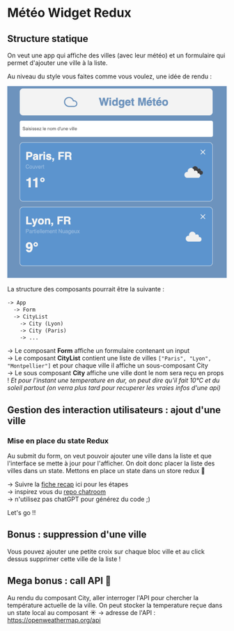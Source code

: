 # Météo Widget Redux

## Structure statique

On veut une app qui affiche des villes (avec leur météo) et un formulaire qui permet d'ajouter une ville à la liste.

Au niveau du style vous faites comme vous voulez, une idée de rendu : 

![resultat](./resultat.png)

La structure des composants pourrait être la suivante : 
```
-> App
  -> Form
  -> CityList
    -> City (Lyon)
    -> City (Paris)
    -> ...
```
-> Le composant **Form** affiche un formulaire contenant un input   
-> Le composant **CityList** contient une liste de villes `["Paris", "Lyon", "Montpellier"]` et pour chaque ville il affiche un sous-composant City  
-> Le sous composant **City** affiche une ville dont le nom sera reçu en props ! *Et pour l'instant une temperature en dur, on peut dire qu'il fait 10°C et du soleil partout (on verra plus tard pour recuperer les vraies infos d'une api)*  

## Gestion des interaction utilisateurs : ajout d'une ville 
### Mise en place du state Redux

Au submit du form, on veut pouvoir ajouter une ville dans la liste et que l'interface se mette à jour pour l'afficher. On doit donc placer la liste des villes dans un state.
Mettons en place un state dans un store redux 💪

-> Suivre la [fiche recap](https://github.com/O-clock-Nem/Spe-React-RECAPS/blob/main/recapE13-redux-toolkit.md) ici pour les étapes   
-> inspirez vous du [repo chatroom](https://github.com/O-clock-Nem/Spe-React-E13-Chatroom-SoleneOclock)   
-> n'utilisez pas chatGPT pour générez du code ;)   

Let's go !!

## Bonus : suppression d'une ville 

Vous pouvez ajouter une petite croix sur chaque bloc ville et au click dessus supprimer cette ville de la liste !

## Mega bonus : call API 🥵

Au rendu du composant City, aller interroger l'API pour chercher la température actuelle de la ville. On peut stocker la temperature reçue dans un state local au composant ☀️
-> adresse de l'API : https://openweathermap.org/api
